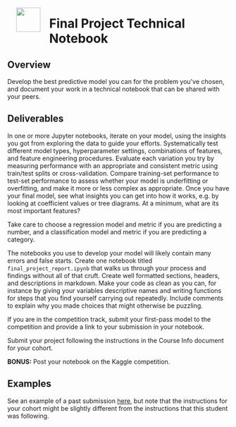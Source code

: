 <img src="http://imgur.com/1ZcRyrc.png" style="float: left; margin: 20px; height: 55px">

# Final Project Technical Notebook

## Overview

Develop the best predictive model you can for the problem you've chosen, and document your work in a technical notebook that can be shared with your peers.

## Deliverables

In one or more Jupyter notebooks, iterate on your model, using the insights you got from exploring the data to guide your efforts. Systematically test different model types, hyperparameter settings, combinations of features, and feature engineering procedures. Evaluate each variation you try by measuring performance with an appropriate and consistent metric using train/test splits or cross-validation. Compare training-set performance to test-set performance to assess whether your model is underfitting or overfitting, and make it more or less complex as appropriate. Once you have your final model, see what insights you can get into how it works, e.g. by looking at coefficient values or tree diagrams. At a minimum, what are its most important features?

Take care to choose a regression model and metric if you are predicting a number, and a classification model and metric if you are predicting a category.

The notebooks you use to develop your model will likely contain many errors and false starts. Create one notebook titled `final_project_report.ipynb` that walks us through your process and findings without all of that cruft. Create well formatted sections, headers, and descriptions in markdown. Make your code as clean as you can, for instance by giving your variables descriptive names and writing functions for steps that you find yourself carrying out repeatedly. Include comments to explain why you made choices that might otherwise be puzzling.

If you are in the competition track, submit your first-pass model to the competition and provide a link to your submission in your notebook.

Submit your project following the instructions in the Course Info document for your cohort.

**BONUS:** Post your notebook on the Kaggle competition.

## Examples

See an example of a past submission [here](./notebook_example.ipynb), but note that the instructions for your cohort might be slightly different from the instructions that this student was following.
